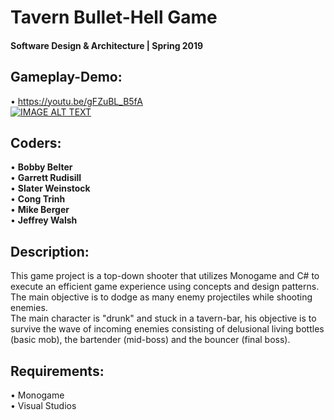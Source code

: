 # Tavern Bullet-Hell Game
#### Software Design & Architecture | Spring 2019

## __Gameplay-Demo__:
• https://youtu.be/gFZuBL_B5fA<br />
[![IMAGE ALT TEXT](https://i.ytimg.com/vi/gFZuBL_B5fA/hqdefault.jpg?sqp=-oaymwEZCNACELwBSFXyq4qpAwsIARUAAIhCGAFwAQ==&rs=AOn4CLAfutNsuZ8XNkDRECauM9aYj_gXMg)](https://youtu.be/gFZuBL_B5fA "Tavern Bullet-Hell Game Demo")

## Coders:
• **Bobby Belter**<br />
• **Garrett Rudisill**<br />
• **Slater Weinstock**<br />
• **Cong Trinh**<br />
• **Mike Berger**<br />
• **Jeffrey Walsh**<br />

## Description:
This game project is a top-down shooter that utilizes Monogame and C# to execute an efficient game experience using concepts and design patterns. The main objective is to dodge as many enemy projectiles while shooting enemies.<br />
The main character is "drunk" and stuck in a tavern-bar, his objective is to survive the wave of incoming enemies consisting of delusional living bottles (basic mob), the bartender (mid-boss) and the bouncer (final boss).

## Requirements:
• Monogame<br />
• Visual Studios<br />
